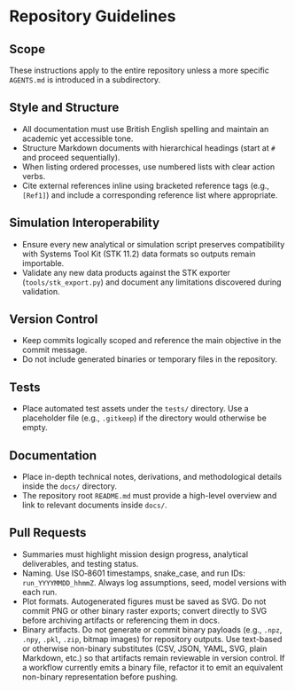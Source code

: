 # Repository Guidelines

## Scope
These instructions apply to the entire repository unless a more specific `AGENTS.md` is introduced in a subdirectory.

## Style and Structure
- All documentation must use British English spelling and maintain an academic yet accessible tone.
- Structure Markdown documents with hierarchical headings (start at `#` and proceed sequentially).
- When listing ordered processes, use numbered lists with clear action verbs.
- Cite external references inline using bracketed reference tags (e.g., `[Ref1]`) and include a corresponding reference list where appropriate.

## Simulation Interoperability
- Ensure every new analytical or simulation script preserves compatibility with Systems Tool Kit (STK 11.2) data formats so outputs remain importable.
- Validate any new data products against the STK exporter (`tools/stk_export.py`) and document any limitations discovered during validation.

## Version Control
- Keep commits logically scoped and reference the main objective in the commit message.
- Do not include generated binaries or temporary files in the repository.

## Tests
- Place automated test assets under the `tests/` directory. Use a placeholder file (e.g., `.gitkeep`) if the directory would otherwise be empty.

## Documentation
- Place in-depth technical notes, derivations, and methodological details inside the `docs/` directory.
- The repository root `README.md` must provide a high-level overview and link to relevant documents inside `docs/`.

## Pull Requests
- Summaries must highlight mission design progress, analytical deliverables, and testing status.
- Naming. Use ISO‑8601 timestamps, snake_case, and run IDs: `run_YYYYMMDD_hhmmZ`. Always log assumptions, seed, model versions with each run.
- Plot formats. Autogenerated figures must be saved as SVG. Do not commit PNG or other binary raster exports; convert directly to SVG before archiving artifacts or referencing them in docs.
- Binary artifacts. Do not generate or commit binary payloads (e.g., `.npz`, `.npy`, `.pkl`, `.zip`, bitmap images) for repository outputs. Use text-based or otherwise non-binary substitutes (CSV, JSON, YAML, SVG, plain Markdown, etc.) so that artifacts remain reviewable in version control. If a workflow currently emits a binary file, refactor it to emit an equivalent non-binary representation before pushing.
